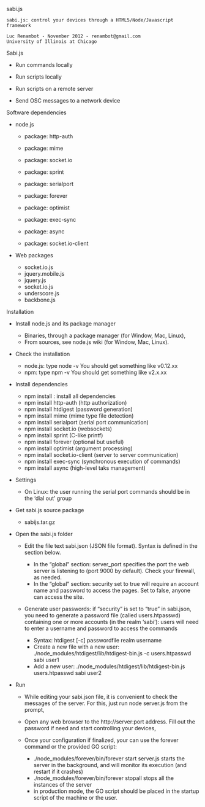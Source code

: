 sabi.js

	sabi.js: control your devices through a HTML5/Node/Javascript framework
	
	Luc Renambot - November 2012 - renambot@gmail.com
	University of Illinois at Chicago


Sabi.js

  * Run commands locally
  
  * Run scripts locally
  
  * Run scripts on a remote server
  
  * Send OSC messages to a network device


Software dependencies
   * node.js

      * package: http-auth

      * package: mime

      * package: socket.io

      * package: sprint

      * package: serialport

      * package: forever

      * package: optimist

      * package: exec-sync

      * package: async

      * package: socket.io-client

   * Web packages
      * socket.io.js
      * jquery.mobile.js
      * jquery.js
      * socket.io.js
      * underscore.js
      * backbone.js

Installation
   * Install node.js and its package manager

      * Binaries, through a package manager (for Window, Mac, Linux),
      * From sources, see node.js wiki (for Window, Mac, Linux).
   * Check the installation

      * node.js: type node -v You should get something like v0.12.xx
      * npm: type npm -v You should get something like v2.x.xx
   * Install dependencies

      * npm install : install all dependencies
      * npm install http-auth (http authorization)
      * npm install htdigest (password generation)
      * npm install mime (mime type file detection)
      * npm install serialport (serial port communication)
      * npm install socket.io (websockets)
      * npm install sprint (C-like printf)
      * npm install forever (optional but useful)
      * npm install optimist (argument processing)
      * npm install socket.io-client (server to server communication)
      * npm install exec-sync (synchronous execution of commands)
      * npm install async (high-level taks management)
   * Settings

      * On Linux: the user running the serial port commands should be in the ‘dial out’ group
   * Get sabi.js source package

      * sabijs.tar.gz
   * Open the sabi.js folder

      * Edit the file text sabi.json (JSON file format). Syntax is defined in the section below.

         * In the “global” section: server_port specifies the port the web server is listening to (port 9000 by default). Check your firewall, as needed.
         * In the “global” section: security set to true will require an account name and password to access the pages. Set to false, anyone can access the site.
      * Generate user passwords: if “security” is set to “true” in sabi.json, you need to generate a password file (called users.htpasswd) containing one or more accounts (in the realm ‘sabi’): users will need to enter a username and password to access the commands

         * Syntax: htdigest [-c] passwordfile realm username
         * Create a new file with a new user: ./node_modules/htdigest/lib/htdigest-bin.js -c users.htpasswd sabi user1
         * Add a new user: ./node_modules/htdigest/lib/htdigest-bin.js users.htpasswd sabi user2
   * Run

      * While editing your sabi.json file, it is convenient to check the messages of the server. For this, just run node server.js from the prompt,
      * Open any web browser to the http://server:port address. Fill out the password if need and start controlling your devices,
      * Once your configuration if finalized, your can use the forever command or the provided GO script:

         * ./node_modules/forever/bin/forever start server.js starts the server in the background, and will monitor its execution (and restart if it crashes)
         * ./node_modules/forever/bin/forever stopall stops all the instances of the server
         * in production mode, the GO script should be placed in the startup script of the machine or the user.

